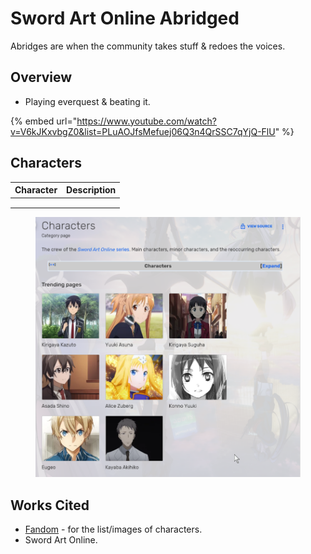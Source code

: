 # Sword Art Online Abridged

Abridges are when the community takes stuff & redoes the voices.

## Overview

* Playing everquest & beating it.

{% embed url="https://www.youtube.com/watch?v=V6kJKxvbgZ0&list=PLuAOJfsMefuej06Q3n4QrSSC7qYjQ-FlU" %}

## Characters

| Character | Description |
| --------- | ----------- |
|           |             |
|           |             |
|           |             |

<figure><img src="../../../.gitbook/assets/image (771).png" alt=""><figcaption></figcaption></figure>

## Works Cited

* [Fandom](https://swordartonline.fandom.com/wiki/Category:Characters) - for the list/images of characters.
* Sword Art Online.&#x20;
